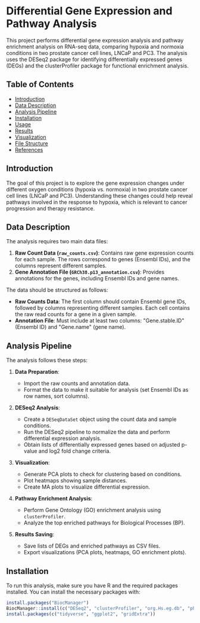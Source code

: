 # Differential Gene Expression and Pathway Analysis

This project performs differential gene expression analysis and pathway enrichment analysis on RNA-seq data, comparing hypoxia and normoxia conditions in two prostate cancer cell lines, LNCaP and PC3. The analysis uses the DESeq2 package for identifying differentially expressed genes (DEGs) and the clusterProfiler package for functional enrichment analysis.

## Table of Contents
- [Introduction](#introduction)
- [Data Description](#data-description)
- [Analysis Pipeline](#analysis-pipeline)
- [Installation](#installation)
- [Usage](#usage)
- [Results](#results)
- [Visualization](#visualization)
- [File Structure](#file-structure)
- [References](#references)

## Introduction
The goal of this project is to explore the gene expression changes under different oxygen conditions (hypoxia vs. normoxia) in two prostate cancer cell lines (LNCaP and PC3). Understanding these changes could help reveal pathways involved in the response to hypoxia, which is relevant to cancer progression and therapy resistance.

## Data Description
The analysis requires two main data files:
1. **Raw Count Data (`raw_counts.csv`)**: Contains raw gene expression counts for each sample. The rows correspond to genes (Ensembl IDs), and the columns represent different samples.
2. **Gene Annotation File (`GRCh38.p13_annotation.csv`)**: Provides annotations for the genes, including Ensembl IDs and gene names.

The data should be structured as follows:
- **Raw Counts Data**: The first column should contain Ensembl gene IDs, followed by columns representing different samples. Each cell contains the raw read counts for a gene in a given sample.
- **Annotation File**: Must include at least two columns: "Gene.stable.ID" (Ensembl ID) and "Gene.name" (gene name).

## Analysis Pipeline
The analysis follows these steps:

1. **Data Preparation**:
   - Import the raw counts and annotation data.
   - Format the data to make it suitable for analysis (set Ensembl IDs as row names, sort columns).

2. **DESeq2 Analysis**:
   - Create a `DESeqDataSet` object using the count data and sample conditions.
   - Run the DESeq2 pipeline to normalize the data and perform differential expression analysis.
   - Obtain lists of differentially expressed genes based on adjusted p-value and log2 fold change criteria.

3. **Visualization**:
   - Generate PCA plots to check for clustering based on conditions.
   - Plot heatmaps showing sample distances.
   - Create MA plots to visualize differential expression.

4. **Pathway Enrichment Analysis**:
   - Perform Gene Ontology (GO) enrichment analysis using `clusterProfiler`.
   - Analyze the top enriched pathways for Biological Processes (BP).

5. **Results Saving**:
   - Save lists of DEGs and enriched pathways as CSV files.
   - Export visualizations (PCA plots, heatmaps, GO enrichment plots).

## Installation
To run this analysis, make sure you have R and the required packages installed. You can install the necessary packages with:

```R
install.packages("BiocManager")
BiocManager::install(c("DESeq2", "clusterProfiler", "org.Hs.eg.db", "pheatmap"))
install.packages(c("tidyverse", "ggplot2", "gridExtra"))
